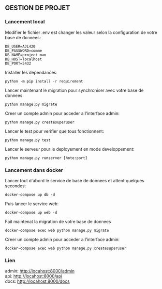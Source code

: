 ## GESTION DE PROJET
### Lancement local
Modifier le fichier .env est changer les valeur selon la configuration de votre base de donnees:

```
DB_USER=AJL420 
DB_PASSWORD=comme  
DB_NAME=project_man  
DB_HOST=localhost  
DB_PORT=5432  
```
Installer les dependances:
```shell
python -m pip install -r requirement
```

Lancer maintenant le migration pour synchroniser avec votre base de donnees:
```shell
python manage.py migrate
```

Creer un compte admin pour acceder a l'interface admin:
```shell
python manage.py createsuperuser
```

Lancer le test pour verifier que tous fonctionnent:
```shell
python manage.py test
```

Lancer le serveur pour le deployement en mode developpement:
```shell
python manage.py runserver [hote:port]
```

### Lancement dans docker
Lancer tout d'abord le service de base de donnees et attent quelques secondes:
```shell
docker-compose up db -d
```
Puis lancer le service web:
```shell
docker-compose up web -d
```
Fait maintenat la migration de votre base de donnees
```shell
docker-compose exec web python manage.py migrate
```

Creer un compte admin pour acceder a l'interface admin:
```shell
docker-compose exec web python manage.py createsuperuser
```
### Lien
admin: [http://locahost:8000/admin](http://locahost:8000/admin)<br>
api: [http://locahost:8000/api](http://locahost:8000/api)<br>
docs: [http://locahost:8000/docs](http://locahost:8000/docs)


